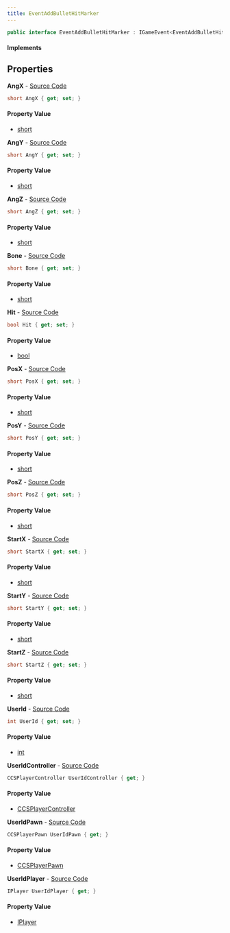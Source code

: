 ```yaml
---
title: EventAddBulletHitMarker
---
```


```csharp
public interface EventAddBulletHitMarker : IGameEvent<EventAddBulletHitMarker>
```

#### Implements

## Properties

**AngX** - [Source Code](https://github.com/swiftly-solution/swiftlys2/blob/main/managed/src/SwiftlyS2.Generated/GameEvents/Interfaces/EventAddBulletHitMarker.cs#L62)

```csharp
short AngX { get; set; }
```

#### Property Value

- [short](https://learn.microsoft.com/dotnet/api/system.int16)

**AngY** - [Source Code](https://github.com/swiftly-solution/swiftlys2/blob/main/managed/src/SwiftlyS2.Generated/GameEvents/Interfaces/EventAddBulletHitMarker.cs#L67)

```csharp
short AngY { get; set; }
```

#### Property Value

- [short](https://learn.microsoft.com/dotnet/api/system.int16)

**AngZ** - [Source Code](https://github.com/swiftly-solution/swiftlys2/blob/main/managed/src/SwiftlyS2.Generated/GameEvents/Interfaces/EventAddBulletHitMarker.cs#L72)

```csharp
short AngZ { get; set; }
```

#### Property Value

- [short](https://learn.microsoft.com/dotnet/api/system.int16)

**Bone** - [Source Code](https://github.com/swiftly-solution/swiftlys2/blob/main/managed/src/SwiftlyS2.Generated/GameEvents/Interfaces/EventAddBulletHitMarker.cs#L42)

```csharp
short Bone { get; set; }
```

#### Property Value

- [short](https://learn.microsoft.com/dotnet/api/system.int16)

**Hit** - [Source Code](https://github.com/swiftly-solution/swiftlys2/blob/main/managed/src/SwiftlyS2.Generated/GameEvents/Interfaces/EventAddBulletHitMarker.cs#L92)

```csharp
bool Hit { get; set; }
```

#### Property Value

- [bool](https://learn.microsoft.com/dotnet/api/system.boolean)

**PosX** - [Source Code](https://github.com/swiftly-solution/swiftlys2/blob/main/managed/src/SwiftlyS2.Generated/GameEvents/Interfaces/EventAddBulletHitMarker.cs#L47)

```csharp
short PosX { get; set; }
```

#### Property Value

- [short](https://learn.microsoft.com/dotnet/api/system.int16)

**PosY** - [Source Code](https://github.com/swiftly-solution/swiftlys2/blob/main/managed/src/SwiftlyS2.Generated/GameEvents/Interfaces/EventAddBulletHitMarker.cs#L52)

```csharp
short PosY { get; set; }
```

#### Property Value

- [short](https://learn.microsoft.com/dotnet/api/system.int16)

**PosZ** - [Source Code](https://github.com/swiftly-solution/swiftlys2/blob/main/managed/src/SwiftlyS2.Generated/GameEvents/Interfaces/EventAddBulletHitMarker.cs#L57)

```csharp
short PosZ { get; set; }
```

#### Property Value

- [short](https://learn.microsoft.com/dotnet/api/system.int16)

**StartX** - [Source Code](https://github.com/swiftly-solution/swiftlys2/blob/main/managed/src/SwiftlyS2.Generated/GameEvents/Interfaces/EventAddBulletHitMarker.cs#L77)

```csharp
short StartX { get; set; }
```

#### Property Value

- [short](https://learn.microsoft.com/dotnet/api/system.int16)

**StartY** - [Source Code](https://github.com/swiftly-solution/swiftlys2/blob/main/managed/src/SwiftlyS2.Generated/GameEvents/Interfaces/EventAddBulletHitMarker.cs#L82)

```csharp
short StartY { get; set; }
```

#### Property Value

- [short](https://learn.microsoft.com/dotnet/api/system.int16)

**StartZ** - [Source Code](https://github.com/swiftly-solution/swiftlys2/blob/main/managed/src/SwiftlyS2.Generated/GameEvents/Interfaces/EventAddBulletHitMarker.cs#L87)

```csharp
short StartZ { get; set; }
```

#### Property Value

- [short](https://learn.microsoft.com/dotnet/api/system.int16)

**UserId** - [Source Code](https://github.com/swiftly-solution/swiftlys2/blob/main/managed/src/SwiftlyS2.Generated/GameEvents/Interfaces/EventAddBulletHitMarker.cs#L37)

```csharp
int UserId { get; set; }
```

#### Property Value

- [int](https://learn.microsoft.com/dotnet/api/system.int32)

**UserIdController** - [Source Code](https://github.com/swiftly-solution/swiftlys2/blob/main/managed/src/SwiftlyS2.Generated/GameEvents/Interfaces/EventAddBulletHitMarker.cs#L22)

```csharp
CCSPlayerController UserIdController { get; }
```

#### Property Value

- [CCSPlayerController](/docs/api/shared/schemadefinitions/ccsplayercontroller)

**UserIdPawn** - [Source Code](https://github.com/swiftly-solution/swiftlys2/blob/main/managed/src/SwiftlyS2.Generated/GameEvents/Interfaces/EventAddBulletHitMarker.cs#L28)

```csharp
CCSPlayerPawn UserIdPawn { get; }
```

#### Property Value

- [CCSPlayerPawn](/docs/api/shared/schemadefinitions/ccsplayerpawn)

**UserIdPlayer** - [Source Code](https://github.com/swiftly-solution/swiftlys2/blob/main/managed/src/SwiftlyS2.Generated/GameEvents/Interfaces/EventAddBulletHitMarker.cs#L31)

```csharp
IPlayer UserIdPlayer { get; }
```

#### Property Value

- [IPlayer](/docs/api/shared/players/iplayer)

